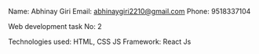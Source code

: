 Name: Abhinay Giri
Email: abhinaygiri2210@gmail.com
Phone: 9518337104

Web development task No: 2

Technologies used: HTML, CSS JS
Framework: React Js
